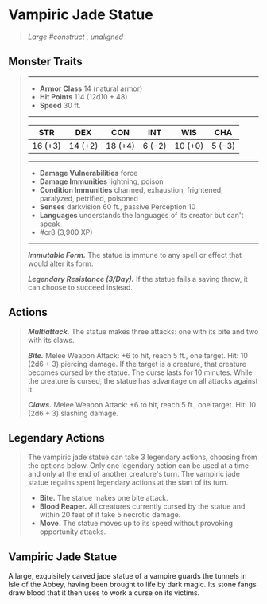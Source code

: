 # Vampiric Jade Statue
>*Large #construct , unaligned*
## Monster Traits
>___
>- **Armor Class** 14 (natural armor)
>- **Hit Points** 114 (12d10 + 48)
>- **Speed** 30 ft.
>___
>|STR|DEX|CON|INT|WIS|CHA|
>|:---:|:---:|:---:|:---:|:---:|:---:|
>|16 (+3)|14 (+2)|18 (+4)|6 (-2)|10 (+0)|5 (-3)|
>___
>- **Damage Vulnerabilities** force
>- **Damage Immunities** lightning, poison
>- **Condition Immunities** charmed, exhaustion, frightened, paralyzed, petrified, poisoned
>- **Senses** darkvision 60 ft., passive Perception 10
>- **Languages** understands the languages of its creator but can't speak
>- #cr8 (3,900 XP)
>___
>***Immutable Form.*** The statue is immune to any spell or effect that would alter its form.  
>
>***Legendary Resistance (3/Day).*** If the statue fails a saving throw, it can choose to succeed instead.  
>
## Actions
>***Multiattack.*** The statue makes three attacks: one with its bite and two with its claws.  
>
>***Bite.*** Melee Weapon Attack: +6 to hit, reach 5 ft., one target. Hit: 10 (2d6 + 3) piercing damage. If the target is a creature, that creature becomes cursed by the statue. The curse lasts for 10 minutes. While the creature is cursed, the statue has advantage on all attacks against it.  
>
>***Claws.*** Melee Weapon Attack: +6 to hit, reach 5 ft., one target. Hit: 10 (2d6 + 3) slashing damage.  
>
## Legendary Actions
>The vampiric jade statue can take 3 legendary actions, choosing from the options below. Only one legendary action can be used at a time and only at the end of another creature's turn. The vampiric jade statue regains spent legendary actions at the start of its turn.
>
>- **Bite.** The statue makes one bite attack.
>- **Blood Reaper.** All creatures currently cursed by the statue and within 20 feet of it take 5 necrotic damage.
>- **Move.** The statue moves up to its speed without provoking opportunity attacks.
## Vampiric Jade Statue
A large, exquisitely carved jade statue of a vampire guards the tunnels in Isle of the Abbey, having been brought to life by dark magic. Its stone fangs draw blood that it then uses to work a curse on its victims.